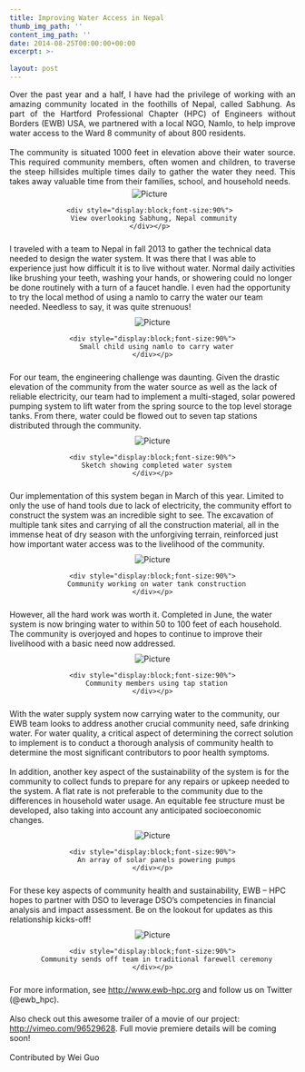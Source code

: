```yaml
---
title: Improving Water Access in Nepal
thumb_img_path: ''
content_img_path: ''
date: 2014-08-25T00:00:00+00:00
excerpt: >-
  
layout: post
---
```

<div class="paragraph" style="text-align:justify;">
  Over the past year and a half, I have had the privilege of working with an amazing community located in the foothills of Nepal, called Sabhung. As part of the Hartford Professional Chapter (HPC) of Engineers without Borders (EWB) USA, we partnered with a local NGO, Namlo, to help improve water access to the Ward 8 community of about 800 residents. <br /><span style=""></span><br /><span style=""></span> The community is situated 1000 feet in elevation above their water source. This required community members, often women and children, to traverse the steep hillsides multiple times daily to gather the water they need. This takes away valuable time from their families, school, and household needs.<span style=""><br /></span>
</div>

<div>
  <div class="wsite-image wsite-image-border-none " style="padding-top:5px;padding-bottom:10px;margin-left:0;margin-right:10px;text-align:center">
    <a> <img src="http://www.dsoglobal.org//uploads/2/4/1/8/24188388/415055_orig.png" alt="Picture" style="width:auto;max-width:100%" /></a> </p> 
    
    <div style="display:block;font-size:90%">
      View overlooking Sabhung, Nepal community
    </div></p>
  </div>
</div>

<div class="paragraph" style="text-align:left;">
  <span style=""><span style="">I traveled with a team to Nepal in fall 2013 to gather the technical data needed to design the water system. It was there that I was able to experience just how difficult it is to live without water. Normal daily activities like brushing your teeth, washing your hands, or showering could no longer be done routinely with a turn of a faucet handle. I even had the opportunity to try the local method of using a namlo to carry the water our team needed. Needless to say, it was quite strenuous! </span><br /></span>
</div>

<div>
  <div class="wsite-image wsite-image-border-none " style="padding-top:10px;padding-bottom:10px;margin-left:0;margin-right:0;text-align:center">
    <a> <img src="http://www.dsoglobal.org//uploads/2/4/1/8/24188388/9378444_orig.png" alt="Picture" style="width:auto;max-width:100%" /></a> </p> 
    
    <div style="display:block;font-size:90%">
      Small child using namlo to carry water
    </div></p>
  </div>
</div>

<div class="paragraph" style="text-align:left;">
  <span style=""><span style="">For our team, the engineering challenge was daunting. Given the drastic elevation of the community from the water source as well as the lack of reliable electricity, our team had to implement a multi-staged, solar powered pumping system to lift water from the spring source to the top level storage tanks. From there, water could be flowed out to seven tap stations distributed through the community.</span></span>
</div>

<div>
  <div class="wsite-image wsite-image-border-thin " style="padding-top:10px;padding-bottom:10px;margin-left:0;margin-right:0;text-align:center">
    <a> <img src="http://www.dsoglobal.org//uploads/2/4/1/8/24188388/4394380_orig.png" alt="Picture" style="width:auto;max-width:100%" /></a> </p> 
    
    <div style="display:block;font-size:90%">
      Sketch showing completed water system
    </div></p>
  </div>
</div>

<div class="paragraph" style="text-align:left;">
  <span style=""><span style="">Our implementation of this system began in March of this year. Limited to only the use of hand tools due to lack of electricity, the community effort to construct the system was an incredible sight to see. The excavation of multiple tank sites and carrying of all the construction material, all in the immense heat of dry season with the unforgiving terrain, reinforced just how important water access was to the livelihood of the community. </span></span>
</div>

<div>
  <div class="wsite-image wsite-image-border-thin " style="padding-top:10px;padding-bottom:10px;margin-left:0;margin-right:0;text-align:center">
    <a> <img src="http://www.dsoglobal.org//uploads/2/4/1/8/24188388/8313267_orig.png" alt="Picture" style="width:auto;max-width:100%" /></a> </p> 
    
    <div style="display:block;font-size:90%">
      Community working on water tank construction
    </div></p>
  </div>
</div>

<div class="paragraph" style="text-align:left;">
  <span style=""><span style="">However, all the hard work was worth it. Completed in June, the water system is now bringing water to within 50 to 100 feet of each household. The community is overjoyed and hopes to continue to improve their livelihood with a basic need now addressed. </span></span>
</div>

<div>
  <div class="wsite-image wsite-image-border-thin " style="padding-top:10px;padding-bottom:10px;margin-left:0;margin-right:0;text-align:center">
    <a> <img src="http://www.dsoglobal.org//uploads/2/4/1/8/24188388/4162549_orig.png" alt="Picture" style="width:auto;max-width:100%" /></a> </p> 
    
    <div style="display:block;font-size:90%">
      Community members using tap station
    </div></p>
  </div>
</div>

<div class="paragraph" style="text-align:left;">
  <span style=""><span style="">With the water supply system now carrying water to the community, our EWB team looks to address another crucial community need, safe drinking water. For water quality, a critical aspect of determining the correct solution to implement is to conduct a thorough analysis of community health to determine the most significant contributors to poor health symptoms.  </span><br /><span style=""></span><br /><span style="">In addition, another key aspect of the sustainability of the system is for the community to collect funds to prepare for any repairs or upkeep needed to the system. A flat rate is not preferable to the community due to the differences in household water usage. An equitable fee structure must be developed, also taking into account any anticipated socioeconomic changes. </span></span>
</div>

<div>
  <div class="wsite-image wsite-image-border-thin " style="padding-top:10px;padding-bottom:10px;margin-left:0;margin-right:0;text-align:center">
    <a> <img src="http://www.dsoglobal.org//uploads/2/4/1/8/24188388/1933454_orig.png" alt="Picture" style="width:auto;max-width:100%" /></a> </p> 
    
    <div style="display:block;font-size:90%">
      An array of solar panels powering pumps
    </div></p>
  </div>
</div>

<div class="paragraph" style="text-align:left;">
  <span style=""><span style="">For these key aspects of community health and sustainability, EWB &#8211; HPC hopes to partner with DSO to leverage DSO’s competencies in financial analysis and impact assessment. Be on the lookout for updates as this relationship kicks-off!</span></span>
</div>

<div>
  <div class="wsite-image wsite-image-border-none " style="padding-top:10px;padding-bottom:10px;margin-left:0;margin-right:0;text-align:center">
    <a> <img src="http://www.dsoglobal.org//uploads/2/4/1/8/24188388/1769871_orig.png" alt="Picture" style="width:auto;max-width:100%" /></a> </p> 
    
    <div style="display:block;font-size:90%">
      Community sends off team in traditional farewell ceremony
    </div></p>
  </div>
</div>

<div class="paragraph" style="text-align:left;">
  <span style=""><span style="">For more information, see </span><a href="http://www.ewb-hpc.org/" style="" title=""><span style="">http://www.ewb-hpc.org</span></a><span style=""> and follow us on Twitter (@ewb_hpc).</span><br /><span style=""></span><br /><span style="">Also check out this awesome trailer of a movie of our project: </span><a href="http://vimeo.com/96529628" style="" title=""><span style="">http://vimeo.com/96529628</span></a><span style="">. Full movie premiere details will be coming soon! </span></span><br /><span style=""><span style=""><br /></span></span><span style=""><span style="">Contributed by Wei Guo</span></span>
</div>